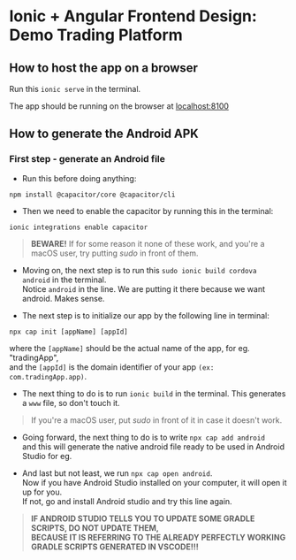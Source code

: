 # Ionic + Angular Frontend Design: Demo Trading Platform

## How to host the app on a browser

Run this ```ionic serve``` in the terminal.

The app should be running on the browser at [localhost:8100](http://localhost:8100)

## How to generate the Android APK

### First step - generate an Android file

* Run this before doing anything:

```npm install @capacitor/core @capacitor/cli```

* Then we need to enable the capacitor by running this in the terminal:

```ionic integrations enable capacitor```

> **BEWARE!** If for some reason it none of these work, and you're a macOS user, 
> try putting _sudo_ in front of them.

* Moving on, the next step is to run this ```sudo ionic build cordova android``` in the terminal. <br>
Notice ```android``` in the line. We are putting it there because we want android. Makes sense.

* The next step is to initialize our app by the following line in terminal: <br>

```npx cap init [appName] [appId]```

where the `[appName]` should be the actual name of the app, for eg. "tradingApp", <br>
and the `[appId]` is the domain identifier of your app `(ex: com.tradingApp.app)`.

* The next thing to do is to run ```ionic build``` in the terminal. This generates <br>
a ```www``` file, so don't touch it.

> If you're a macOS user, put _sudo_ in front of it in case it doesn't work. 

* Going forward, the next thing to do is to write ```npx cap add android``` <br>
and this will generate the native android file ready to be used in Android Studio for eg.

* And last but not least, we run ```npx cap open android```. <br>
Now if you have Android Studio installed on your computer, it will open it up for you. <br>
If not, go and install Android studio and try this line again.

> **IF ANDROID STUDIO TELLS YOU TO UPDATE SOME GRADLE SCRIPTS, DO NOT UPDATE THEM, <br>
BECAUSE IT IS REFERRING TO THE ALREADY PERFECTLY WORKING GRADLE SCRIPTS GENERATED IN VSCODE!!!**
